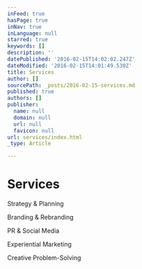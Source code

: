 ```yaml
---
inFeed: true
hasPage: true
inNav: true
inLanguage: null
starred: true
keywords: []
description: ''
datePublished: '2016-02-15T14:02:02.247Z'
dateModified: '2016-02-15T14:01:49.530Z'
title: Services
author: []
sourcePath: _posts/2016-02-15-services.md
published: true
authors: []
publisher:
  name: null
  domain: null
  url: null
  favicon: null
url: services/index.html
_type: Article

---
```

# Services

Strategy & Planning

Branding & Rebranding

PR & Social Media

Experiential Marketing

Creative Problem-Solving